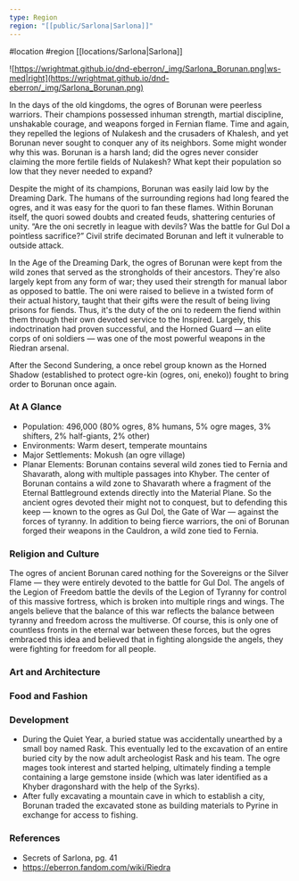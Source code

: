 ```yaml
---
type: Region
region: "[[public/Sarlona|Sarlona]]"
---
```

 #location #region [[locations/Sarlona|Sarlona]]

![https://wrightmat.github.io/dnd-eberron/_img/Sarlona_Borunan.png|ws-med|right](https://wrightmat.github.io/dnd-eberron/_img/Sarlona_Borunan.png)

In the days of the old kingdoms, the ogres of Borunan were peerless warriors. Their champions possessed inhuman strength, martial discipline, unshakable courage, and weapons forged in Fernian flame. Time and again, they repelled the legions of Nulakesh and the crusaders of Khalesh, and yet Borunan never sought to conquer any of its neighbors. Some might wonder why this was. Borunan is a harsh land; did the ogres never consider claiming the more fertile fields of Nulakesh? What kept their population so low that they never needed to expand?

Despite the might of its champions, Borunan was easily laid low by the Dreaming Dark. The humans of the surrounding regions had long feared the ogres, and it was easy for the quori to fan these flames. Within Borunan itself, the quori sowed doubts and created feuds, shattering centuries of unity. “Are the oni secretly in league with devils? Was the battle for Gul Dol a pointless sacrifice?” Civil strife decimated Borunan and left it vulnerable to outside attack.

In the Age of the Dreaming Dark, the ogres of Borunan were kept from the wild zones that served as the strongholds of their ancestors. They're also largely kept from any form of war; they used their strength for manual labor as opposed to battle. The oni were raised to believe in a twisted form of their actual history, taught that their gifts were the result of being living prisons for fiends. Thus, it's the duty of the oni to redeem the fiend within them through their own devoted service to the Inspired. Largely, this indoctrination had proven successful, and the Horned Guard — an elite corps of oni soldiers — was one of the most powerful weapons in the Riedran arsenal.

After the Second Sundering, a once rebel group known as the Horned Shadow (established to protect ogre-kin (ogres, oni, eneko)) fought to bring order to Borunan once again.

### At A Glance

* Population: 496,000 (80% ogres, 8% humans, 5% ogre mages, 3% shifters, 2% half-giants, 2% other)
* Environments: Warm desert, temperate mountains
* Major Settlements: Mokush (an ogre village)
* Planar Elements: Borunan contains several wild zones tied to Fernia and Shavarath, along with multiple passages into Khyber. The center of Borunan contains a wild zone to Shavarath where a fragment of the Eternal Battleground extends directly into the Material Plane. So the ancient ogres devoted their might not to conquest, but to defending this keep — known to the ogres as Gul Dol, the Gate of War — against the forces of tyranny. In addition to being fierce warriors, the oni of Borunan forged their weapons in the Cauldron, a wild zone tied to Fernia.

### Religion and Culture

The ogres of ancient Borunan cared nothing for the Sovereigns or the Silver Flame — they were entirely devoted to the battle for Gul Dol. The angels of the Legion of Freedom battle the devils of the Legion of Tyranny for control of this massive fortress, which is broken into multiple rings and wings. The angels believe that the balance of this war reflects the balance between tyranny and freedom across the multiverse. Of course, this is only one of countless fronts in the eternal war between these forces, but the ogres embraced this idea and believed that in fighting alongside the angels, they were fighting for freedom for all people.

### Art and Architecture



### Food and Fashion



### Development

* During the Quiet Year, a buried statue was accidentally unearthed by a small boy named Rask. This eventually led to the excavation of an entire buried city by the now adult archeologist Rask and his team. The ogre mages took interest and started helping, ultimately finding a temple containing a large gemstone inside (which was later identified as a Khyber dragonshard with the help of the Syrks).
* After fully excavating a mountain cave in which to establish a city, Borunan traded the excavated stone as building materials to Pyrine in exchange for access to fishing.

### References

* Secrets of Sarlona, pg. 41
* https://eberron.fandom.com/wiki/Riedra
